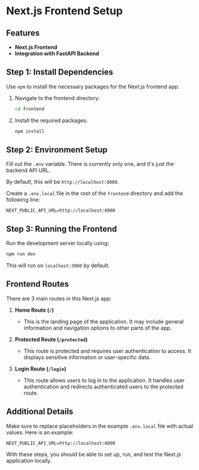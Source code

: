 
# Next.js Frontend Setup

## Features

- **Next.js Frontend**
- **Integration with FastAPI Backend**

## Step 1: Install Dependencies

Use `npm` to install the necessary packages for the Next.js frontend app.

1. Navigate to the frontend directory:
   ```bash
   cd frontend
   ```
2. Install the required packages:
   ```bash
   npm install
   ```

## Step 2: Environment Setup

Fill out the `.env` variable. There is currently only one, and it's just the backend API URL.

By default, this will be `http://localhost:8000`.

Create a `.env.local` file in the root of the `frontend` directory and add the following line:
```
NEXT_PUBLIC_API_URL=http://localhost:8000
```

## Step 3: Running the Frontend

Run the development server locally using:
```bash
npm run dev
```
This will run on `localhost:3000` by default.

## Frontend Routes

There are 3 main routes in this Next.js app:

1. **Home Route (`/`)**
   - This is the landing page of the application. It may include general information and navigation options to other parts of the app.
   
2. **Protected Route (`/protected`)**
   - This route is protected and requires user authentication to access. It displays sensitive information or user-specific data.
   
3. **Login Route (`/login`)**
   - This route allows users to log in to the application. It handles user authentication and redirects authenticated users to the protected route.

## Additional Details

Make sure to replace placeholders in the example `.env.local` file with actual values. Here is an example:

```
NEXT_PUBLIC_API_URL=http://localhost:8000
```

With these steps, you should be able to set up, run, and test the Next.js application locally.